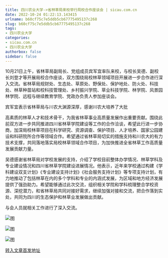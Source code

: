 ```yaml
---
title: 四川农业大学->省林草局来校举行局校合作座谈会 | sicau.com.cn
date: 2022-10-24 01:22:13.143415
urlname: b60cf75c7e5ddb5cb67775495137c268
slug: b60cf75c7e5ddb5cb67775495137c268
tags: 
- 四川农业大学
categories:
- sicau.com.cn
- 四川农业大学
authorbox: false
sidebar: false
---
```

10月21日上午，省林草局副局长、党组成员宾军宜率队来校，与校长吴德、副校长刘登才等开展局校合作座谈，双方围绕局校林草领域项目开展进一步合作进行深入交流。省林草局规财处、生态处、草原处、野保处、保护地处、防火处、科技处、林草种苗站和校科技管理处、乡村振兴学院、草业科技学院、林学院、风景园林学院、远程与继续教育学院、党政办负责人参加座谈会。

宾军宜表示省林草局与川农大渊源深厚，感谢川农大培养了大批
<!--more-->
高素质的林草人才和技术骨干，为我省林草事业高质量发展作出重要贡献。围绕此前双方进一步共同推进四川省林草学院建设等工作的合作洽谈，希望此行进一步协商，加深局校林草项目在科学研究、资源调查、保护项目、人才培养、国家公园建设和科研院所合作等领域合作。希望通过省林草局切实的措施支持和川农大的有力技术支撑，共同落地落实局校林草领域合作项目，为加快推进全省林草工作高质量发展贡献力量。

吴德感谢省林草局对学校发展的支持，介绍了学校目前整体办学情况、林草学科及专业建设情况和四川省林草学院建设进展情况。他表示，近年来学校通过构建《学科建设双支计划》《专业建设支持计划》《社会服务支持计划》等专项支持计划，有力地推动了包括林草在内的多个学科和专业的内涵式发展，为区域和地方经济发展提供了强劲助力。希望能够通过此次交流，组织相关学院和学科梳理整合学校资源、深挖潜力，和省林草局共同对接好需求，继续加强对接和交流，把合作落到实处，共同为四川的生态保护和林草业发展做出贡献。

与会人员就相关工作进行了深入交流。

![图](https://news.sicau.edu.cn/__local/3/34/23/CA01690F979F2B59C617525226A_B992C531_542FF.png)

![图](https://news.sicau.edu.cn/__local/2/1D/11/C3298C16E68A7DB03285A63EE2D_3565F6AD_58EBC.png)

![图](https://news.sicau.edu.cn/__local/8/F1/12/FBF0B21378E4796FCA6EE03FFC6_E1076A06_7285B.png)

[转入文章首发地址](https://news.sicau.edu.cn/info/1078/69886.htm)